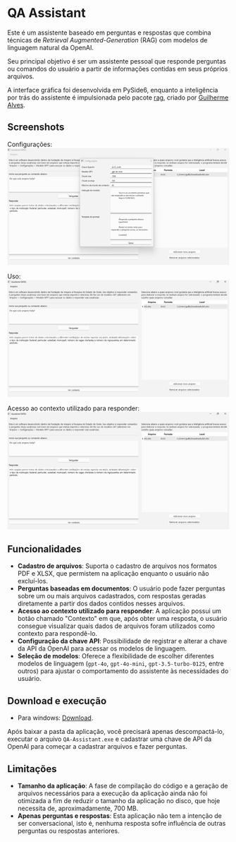 # QA Assistant

Este é um assistente baseado em perguntas e respostas que combina técnicas de *Retrieval Augmented-Generation* (RAG) com modelos de linguagem natural da OpenAI.

Seu principal objetivo é ser um assistente pessoal que responde perguntas ou comandos do usuário a partir de informações contidas em seus próprios arquivos.

A interface gráfica foi desenvolvida em PySide6, enquanto a inteligência por trás do assistente é impulsionada pelo pacote [rag](https://github.com/guilhermecxe/rag), criado por [Guilherme Alves](https://github.com/guilhermecxe).

## Screenshots

Configurações:
![Alt text](./screenshots/Screenshot%201.png)

Uso:
![Alt text](./screenshots/Screenshot%202.png)

Acesso ao contexto utilizado para responder:
![Alt text](./screenshots/Screenshot%202.png)

## Funcionalidades

- **Cadastro de arquivos**: Suporta o cadastro de arquivos nos formatos PDF e XLSX, que permistem na aplicação enquanto o usuário não excluí-los.
- **Perguntas baseadas em documentos**: O usuário pode fazer perguntas sobre um ou mais arquivos cadastrados, com respostas geradas diretamente a partir dos dados contidos nesses arquivos.
- **Acesso ao contexto utilizado para responder**: A aplicação possui um botão chamado "Contexto" em que, após obter uma resposta, o usuário consegue visualizar quais dados de arquivos foram utilizados como contexto para respondê-lo.
- **Configuração da chave API**: Possibilidade de registrar e alterar a chave da API da OpenAI para acessar os modelos de linguagem.
- **Seleção de modelos**: Oferece a flexibilidade de escolher diferentes modelos de linguagem (`gpt-4o`, `gpt-4o-mini`, `gpt-3.5-turbo-0125`, entre outros) para ajustar o comportamento do assistente às necessidades do usuário.

## Download e execução

- Para windows: [Download](https://drive.google.com/file/d/1G2Gubb4Ft5wruRv-kiyjtUdrtdGhZKfK/view?usp=drive_link).

Após baixar a pasta da aplicação, você precisará apenas descompactá-lo, executar o arquivo `QA-Assistant.exe` e cadastrar uma chave de API da OpenAI para começar a cadastrar arquivos e fazer perguntas.

## Limitações

- **Tamanho da aplicação**: A fase de compilação do código e a geração de arquivos necessários para a execução da aplicação ainda não foi otimizada a fim de reduzir o tamanho da aplicação no disco, que hoje necessita de, aproximadamente, 700 MB.
- **Apenas perguntas e respostas**: Esta aplicação não tem a intenção de ser conversacional, isto é, nenhuma resposta sofre influência de outras perguntas ou respostas anteriores.
